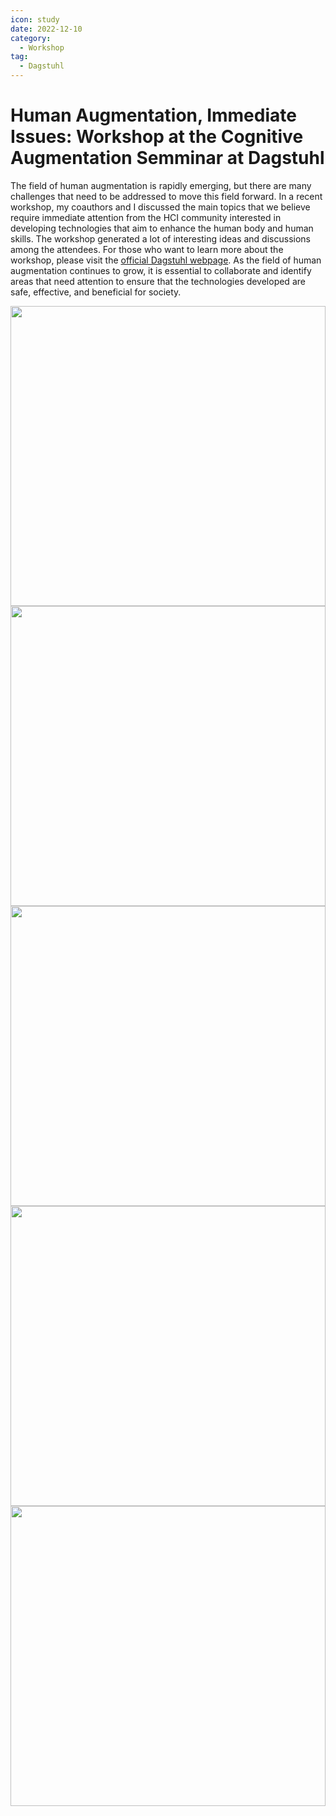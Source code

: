 ```yaml
---
icon: study
date: 2022-12-10
category:
  - Workshop
tag:
  - Dagstuhl
---
```


# Human Augmentation, Immediate Issues: Workshop at the Cognitive Augmentation Semminar at Dagstuhl

The field of human augmentation is rapidly emerging, but there are many challenges that need to be addressed to move this field forward. In a recent workshop, my coauthors and I discussed the main topics that we believe require immediate attention from the HCI community interested in developing technologies that aim to enhance the human body and human skills. The workshop generated a lot of interesting ideas and discussions among the attendees. For those who want to learn more about the workshop, please visit the [official Dagstuhl webpage](https://www.dagstuhl.de/seminars/seminar-calendar/seminar-details/22491). As the field of human augmentation continues to grow, it is essential to collaborate and identify areas that need attention to ensure that the technologies developed are safe, effective, and beneficial for society.

  <n-carousel show-arrow>
  <img
      class="carousel-img"
      src="/blog_content/Dagstuhl2022/4.jpg"
    >
  <img
      class="carousel-img"
      src="/blog_content/Dagstuhl2022/2.jpg"
    >
  <img
      class="carousel-img"
      src="/blog_content/Dagstuhl2022/5.jpg"
    >
  <img
      class="carousel-img"
      src="/blog_content/Dagstuhl2022/6.jpg"
    >
  <img
      class="carousel-img"
      src="/blog_content/Dagstuhl2022/1.jpg"
    >
</n-carousel>

<script>

import {
  NImage,
  NCarousel,
} from "naive-ui";

export default {
  components: {
    NImage,
    NCarousel,
  },
};

</script>

<style>
.carousel-img {
  width: 100%;
  height: 480px;
  object-fit: cover;
}
</style>
